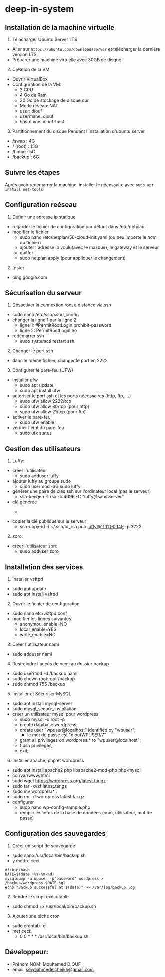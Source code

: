 # deep-in-system

## Installation de la machine virtuelle
1) Télacharger Ubuntu Server LTS
- Aller sur ```https://ubuntu.com/download/server``` et télécharger la derniére version LTS
- Préparer une machine virtuelle avec 30GB de disque

2) Création de la VM
- Ouvrir VirtualBox
- Configuration de la VM:
    - 2 CPU
    - 4 Go de Ram
    - 30 Go de stockage de disque dur
    - Mode réseau: NAT
    - user: diouf
    - usermane: diouf
    - hostname: diouf-host

3) Partitionnement du disque
Pendant l'installation d'ubuntu server
- /swap : 4G      
- / (root) : 15G
- /home : 5G
- /backup : 6G

## Suivre les étapes
Aprés avoir redémarrer la machine, installer le nécessaire avec ```sudo apt install net-tools```

## Configuration reéseau
1) Définir une adresse ip statique
- regarder le fichier de configuration par défaut dans /etc/netplan
- modifier le fichier
    - sudo nano /etc/netplan/50-cloud-init.yaml (ou peu importe le nom du fichier)
    - ajouter l'adresse ip voulu(avec le masque), le gateway et le serveur
    - quitter
    - sudo netplan apply (pour appliquer le changement)
2) tester
- ping google.com

## Sécurisation du serveur
1) Désactiver la connextion root à distance via ssh
- sudo nano /etc/ssh/sshd_config
- changer la ligne 1 par la ligne 2
    - ligne 1: #PermitRootLogin prohibit-password
    - ligne 2: PermitRootLogin no
- redémarrer ssh
    - sudo systemctl restart ssh

2) Changer le port ssh
- dans le même fichier, changer le port en 2222

3) Configurer le pare-feu (UFW)
- installer ufw
    - sudo apt update
    - sudo apt install ufw
- autoriser le port ssh et les ports nécessaires (http, ftp, ...)
    - sudo ufw allow 2222/tcp
    - sudo ufw allow 80/tcp (pour http)
    - sudo ufw allow 21/tcp (pour ftp)
- activer le pare-feu
    - sudo ufw enable
- vérifier l'état du pare-feu
    - sudo ufx status

## Gestion des utilisateurs
1) Luffy:
- créer l'utilisateur
    - sudo adduser luffy
- ajouter luffy au groupe sudo
    - sudo usermod -aG sudo luffy
- générer une paire de clés ssh sur l'ordinateur local (pas le serveur)
    - ssh-keygen -t rsa -b 4096 -C "luffy@samaserver"
- clé générée
    - ``````
- copier la clé publique sur le serveur
    - ssh-copy-id -i ~/.ssh/id_rsa.pub luffy@11.11.90.149 -p 2222

2) zoro:
- créer l'utilisateur zoro
    - sudo adduser zoro

## Installation des services
1) Installer vsftpd
- sudo apt update
- sudo apt install vsftpd
2) Ouvrir le fichier de configuration
- sudo nano etc/vsftpd.conf
- modifier les lignes suivantes
    - anonymou_enable=NO
    - local_enable=YES
    - write_enable=NO
3) Créer l'utilisateur nami
- sudo adduser nami
4) Restreindre l'accés de nami au dossier backup
- sudo usermod -d /backup nami
- sudo chown root:root /backup
- sudo chmod 755 /backup

5) Installer et Sécuriser MySQL
- sudo apt install mysql-server
- sudo mysql_secure_installation
- créer un utilisateur mysql pour wordpress
    - sudo mysql -u root -p
    - create database wordpress;
    - create user "wpuser@localhost" identified by "wpuser";
        - le mot de passe est "dioufWPUSER/7"
    - grant all privileges on wordpress.* to "wpuser@localhost";
    - flush privileges;
    - exit;

6) Installer apache, php et wordpress 
- sudo apt install apache2 php libapache2-mod-php php-mysql
- cd /var/www/html
- sudo wget https://wordpress.org/latest.tar.gz
- sudo tar -xvzf latest.tar.gz
- sudo mv wordpres/* .
- sudo rm -rf wordpress latest.tar.gz
- configurer
    - sudo nano wp-config-sample.php
    - remplir les infos de la base de données (nom, utilisateur, mot de passe)


## Configuration des sauvegardes
1) Créer un script de sauvegarde
- sudo nano /usr/local/bin/backup.sh
- y mettre ceci
```
#!/bin/bash
DATE=$(date +%Y-%m-%d)
mysqldump -u wpuser -p'password' wordpress > /backup/wordpress-$DATE.sql
echo "Backup successful at $(date)" >> /var/log/backup.log
```
2) Rendre le script exécutable
- sudo chmod +x /usr/local/bin/backup.sh

3) Ajouter une tâche cron
- sudo crontab -e
- met ceci:
    - 0 0 * * * /usr/local/bin/backup.sh

## Développeur:
- Prénom NOM: Mouhamed DIOUF
- email: seydiahmedelcheikh@gmail.com